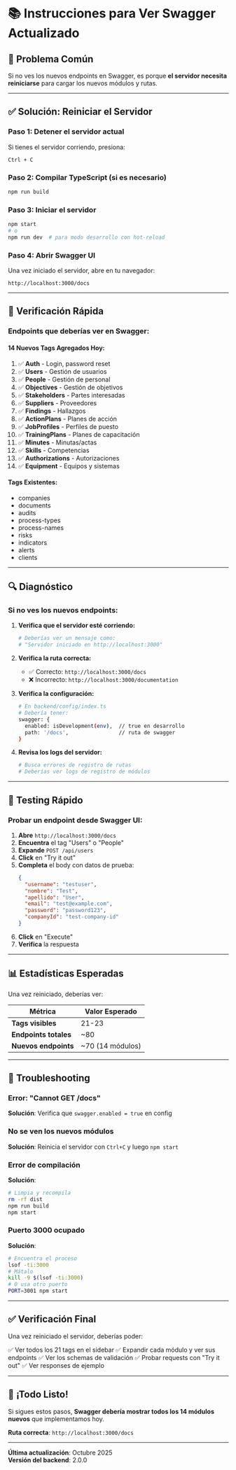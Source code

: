 # 📚 Instrucciones para Ver Swagger Actualizado

## 🔄 Problema Común
Si no ves los nuevos endpoints en Swagger, es porque **el servidor necesita reiniciarse** para cargar los nuevos módulos y rutas.

---

## ✅ Solución: Reiniciar el Servidor

### **Paso 1: Detener el servidor actual**
Si tienes el servidor corriendo, presiona:
```
Ctrl + C
```

### **Paso 2: Compilar TypeScript (si es necesario)**
```bash
npm run build
```

### **Paso 3: Iniciar el servidor**
```bash
npm start
# o
npm run dev  # para modo desarrollo con hot-reload
```

### **Paso 4: Abrir Swagger UI**
Una vez iniciado el servidor, abre en tu navegador:
```
http://localhost:3000/docs
```

---

## 🎯 Verificación Rápida

### **Endpoints que deberías ver en Swagger:**

#### **14 Nuevos Tags Agregados Hoy:**
1. ✅ **Auth** - Login, password reset
2. ✅ **Users** - Gestión de usuarios
3. ✅ **People** - Gestión de personal
4. ✅ **Objectives** - Gestión de objetivos
5. ✅ **Stakeholders** - Partes interesadas
6. ✅ **Suppliers** - Proveedores
7. ✅ **Findings** - Hallazgos
8. ✅ **ActionPlans** - Planes de acción
9. ✅ **JobProfiles** - Perfiles de puesto
10. ✅ **TrainingPlans** - Planes de capacitación
11. ✅ **Minutes** - Minutas/actas
12. ✅ **Skills** - Competencias
13. ✅ **Authorizations** - Autorizaciones
14. ✅ **Equipment** - Equipos y sistemas

#### **Tags Existentes:**
- companies
- documents
- audits
- process-types
- process-names
- risks
- indicators
- alerts
- clients

---

## 🔍 Diagnóstico

### **Si no ves los nuevos endpoints:**

1. **Verifica que el servidor esté corriendo:**
   ```bash
   # Deberías ver un mensaje como:
   # "Servidor iniciado en http://localhost:3000"
   ```

2. **Verifica la ruta correcta:**
   - ✅ Correcto: `http://localhost:3000/docs`
   - ❌ Incorrecto: `http://localhost:3000/documentation`

3. **Verifica la configuración:**
   ```bash
   # En backend/config/index.ts
   # Debería tener:
   swagger: {
     enabled: isDevelopment(env),  // true en desarrollo
     path: '/docs',                // ruta de swagger
   }
   ```

4. **Revisa los logs del servidor:**
   ```bash
   # Busca errores de registro de rutas
   # Deberías ver logs de registro de módulos
   ```

---

## 🚀 Testing Rápido

### **Probar un endpoint desde Swagger UI:**

1. **Abre** `http://localhost:3000/docs`
2. **Encuentra** el tag "Users" o "People"
3. **Expande** `POST /api/users`
4. **Click** en "Try it out"
5. **Completa** el body con datos de prueba:
   ```json
   {
     "username": "testuser",
     "nombre": "Test",
     "apellido": "User",
     "email": "test@example.com",
     "password": "password123",
     "companyId": "test-company-id"
   }
   ```
6. **Click** en "Execute"
7. **Verifica** la respuesta

---

## 📊 Estadísticas Esperadas

Una vez reiniciado, deberías ver:

| Métrica | Valor Esperado |
|---------|----------------|
| **Tags visibles** | 21-23 |
| **Endpoints totales** | ~80 |
| **Nuevos endpoints** | ~70 (14 módulos) |

---

## 🔧 Troubleshooting

### **Error: "Cannot GET /docs"**
**Solución**: Verifica que `swagger.enabled = true` en config

### **No se ven los nuevos módulos**
**Solución**: Reinicia el servidor con `Ctrl+C` y luego `npm start`

### **Error de compilación**
**Solución**: 
```bash
# Limpia y recompila
rm -rf dist
npm run build
npm start
```

### **Puerto 3000 ocupado**
**Solución**:
```bash
# Encuentra el proceso
lsof -ti:3000
# Mátalo
kill -9 $(lsof -ti:3000)
# O usa otro puerto
PORT=3001 npm start
```

---

## ✅ Verificación Final

Una vez reiniciado el servidor, deberías poder:

✅ Ver todos los 21 tags en el sidebar
✅ Expandir cada módulo y ver sus endpoints
✅ Ver los schemas de validación
✅ Probar requests con "Try it out"
✅ Ver responses de ejemplo

---

## 🎉 ¡Todo Listo!

Si sigues estos pasos, **Swagger debería mostrar todos los 14 módulos nuevos** que implementamos hoy.

**Ruta correcta**: `http://localhost:3000/docs`

---

**Última actualización**: Octubre 2025  
**Versión del backend**: 2.0.0


